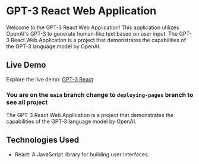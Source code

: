 # GPT-3 React Web Application

Welcome to the GPT-3 React Web Application! This application utilizes OpenAI's GPT-3 to generate human-like text based on user input.
The GPT-3 React Web Application is a project that demonstrates the capabilities of the GPT-3 language model by OpenAI.

## Live Demo
Explore the live demo: [GPT-3 React](https://h0ssamahmed.github.io/gpt3-react/)

###  You are on the `main` branch change to `deploying-pages` branch to see all project

The GPT-3 React Web Application is a project that demonstrates the capabilities of the GPT-3 language model by OpenAI.

## Technologies Used
- React: A JavaScript library for building user interfaces.
